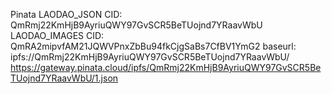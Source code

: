 Pinata
LAODAO_JSON CID: QmRmj22KmHjB9AyriuQWY97GvSCR5BeTUojnd7YRaavWbU
LAODAO_IMAGES CID: QmRA2mipvfAM21JQWVPnxZbBu94fkCjgSaBs7CfBV1YmG2
baseurl: ipfs://QmRmj22KmHjB9AyriuQWY97GvSCR5BeTUojnd7YRaavWbU/
https://gateway.pinata.cloud/ipfs/QmRmj22KmHjB9AyriuQWY97GvSCR5BeTUojnd7YRaavWbU/1.json

